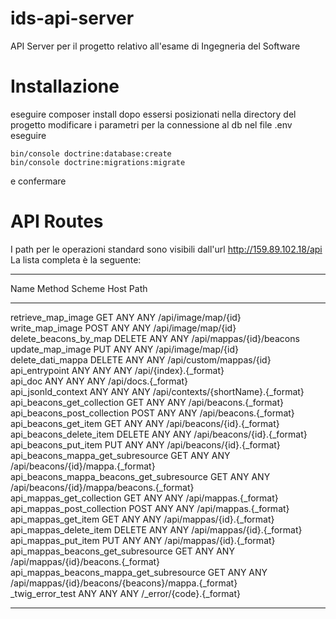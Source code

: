 # ids-api-server
API Server per il progetto relativo all'esame di Ingegneria del Software

# Installazione
eseguire composer install dopo essersi posizionati nella directory del progetto
modificare i parametri per la connessione al db nel file .env
eseguire 
```
bin/console doctrine:database:create
bin/console doctrine:migrations:migrate
```
e confermare

# API Routes
I path per le operazioni standard sono visibili dall'url http://159.89.102.18/api
La lista completa è la seguente:
------------------------------------------- -------- -------- ------ ---------------------------------------------------- 
  Name                                        Method   Scheme   Host   Path                                                
 ------------------------------------------- -------- -------- ------ ---------------------------------------------------- 
  retrieve_map_image                          GET      ANY      ANY    /api/image/map/{id}                                 
  write_map_image                             POST     ANY      ANY    /api/image/map/{id}                                 
  delete_beacons_by_map                       DELETE   ANY      ANY    /api/mappas/{id}/beacons                            
  update_map_image                            PUT      ANY      ANY    /api/image/map/{id}                                 
  delete_dati_mappa                           DELETE   ANY      ANY    /api/custom/mappas/{id}                             
  api_entrypoint                              ANY      ANY      ANY    /api/{index}.{_format}                              
  api_doc                                     ANY      ANY      ANY    /api/docs.{_format}                                 
  api_jsonld_context                          ANY      ANY      ANY    /api/contexts/{shortName}.{_format}                 
  api_beacons_get_collection                  GET      ANY      ANY    /api/beacons.{_format}                              
  api_beacons_post_collection                 POST     ANY      ANY    /api/beacons.{_format}                              
  api_beacons_get_item                        GET      ANY      ANY    /api/beacons/{id}.{_format}                         
  api_beacons_delete_item                     DELETE   ANY      ANY    /api/beacons/{id}.{_format}                         
  api_beacons_put_item                        PUT      ANY      ANY    /api/beacons/{id}.{_format}                         
  api_beacons_mappa_get_subresource           GET      ANY      ANY    /api/beacons/{id}/mappa.{_format}                   
  api_beacons_mappa_beacons_get_subresource   GET      ANY      ANY    /api/beacons/{id}/mappa/beacons.{_format}           
  api_mappas_get_collection                   GET      ANY      ANY    /api/mappas.{_format}                               
  api_mappas_post_collection                  POST     ANY      ANY    /api/mappas.{_format}                               
  api_mappas_get_item                         GET      ANY      ANY    /api/mappas/{id}.{_format}                          
  api_mappas_delete_item                      DELETE   ANY      ANY    /api/mappas/{id}.{_format}                          
  api_mappas_put_item                         PUT      ANY      ANY    /api/mappas/{id}.{_format}                          
  api_mappas_beacons_get_subresource          GET      ANY      ANY    /api/mappas/{id}/beacons.{_format}                  
  api_mappas_beacons_mappa_get_subresource    GET      ANY      ANY    /api/mappas/{id}/beacons/{beacons}/mappa.{_format}  
  _twig_error_test                            ANY      ANY      ANY    /_error/{code}.{_format}                            
 ------------------------------------------- -------- -------- ------ ---------------------------------------------------- 

